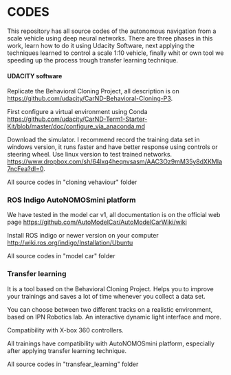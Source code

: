 # CODES

This repository has all source codes of the autonomous navigation from a scale vehicle using deep neural networks. There are three phases in this work, learn how to do it using Udacity Software, next applying the techniques learned to control a scale 1:10 vehicle, finally whit or own tool we speeding up the process trough transfer learning technique.

#### UDACITY software
Replicate the Behavioral Cloning Project, all description is on https://github.com/udacity/CarND-Behavioral-Cloning-P3.

First configure a virtual environment using Conda https://github.com/udacity/CarND-Term1-Starter-Kit/blob/master/doc/configure_via_anaconda.md

Download the simulator. I recommend record the training data set in windows version, it runs faster and have better response using controls or steering wheel. Use linux version to test trained networks. https://www.dropbox.com/sh/64lxq4heqnvsasm/AAC3Oz9mM35y8dXKMIa7ncFea?dl=0.

All source codes in "cloning vehaviour" folder

### ROS Indigo AutoNOMOSmini platform
We have tested in the model car v1, all documentation is on the official web page https://github.com/AutoModelCar/AutoModelCarWiki/wiki

Install ROS indigo or newer version on your computer http://wiki.ros.org/indigo/Installation/Ubuntu

All source codes in "model car" folder

### Transfer learning 

It is a tool based on the Behavioral Cloning Project. Helps you to improve your trainings and saves a lot of time whenever you collect a data set. 

You can choose between two different tracks on a realistic environment, based on IPN Robotics lab. An interactive dynamic light interface and more.

Compatibility with X-box 360 controllers.

All trainings have compatibility with AutoNOMOSmini platform, especially after applying transfer learning technique.

All source codes in "transfear_learning" folder
